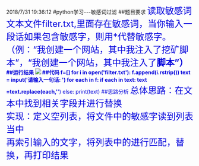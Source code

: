 2018/7/31 19:36:12 
#python学习---敏感词过滤
##题目要求
<font color="#0000dd"><font size="5">读取敏感词文本文件filter.txt,里面存在敏感词，当你输入一段话如果包含敏感字，则用*代替敏感字。（例：“我创建一个网站，其中我注入了挖矿脚本”，“我创建一个网站，其中我注入了**脚本”）</font><br /> 
##运行结果
![](https://i.imgur.com/NS1AY5L.jpg)
##代码
    f=[]
    for i in open('filter.txt'):
    f.append(i.rstrip())
    text = input('请输入一句话: ')
    for each in f:
    if each in text:
    text =text.replace(each,'**')
    else:
    print(text)
##思路分析
<font size="5">
总体思路：在文本中找到相关字段并进行替换  
实现：定义空列表，将文件中的敏感字读到列表当中  
再索引输入的文字，将列表中的进行匹配，替换，再打印结果
</font><br /> 